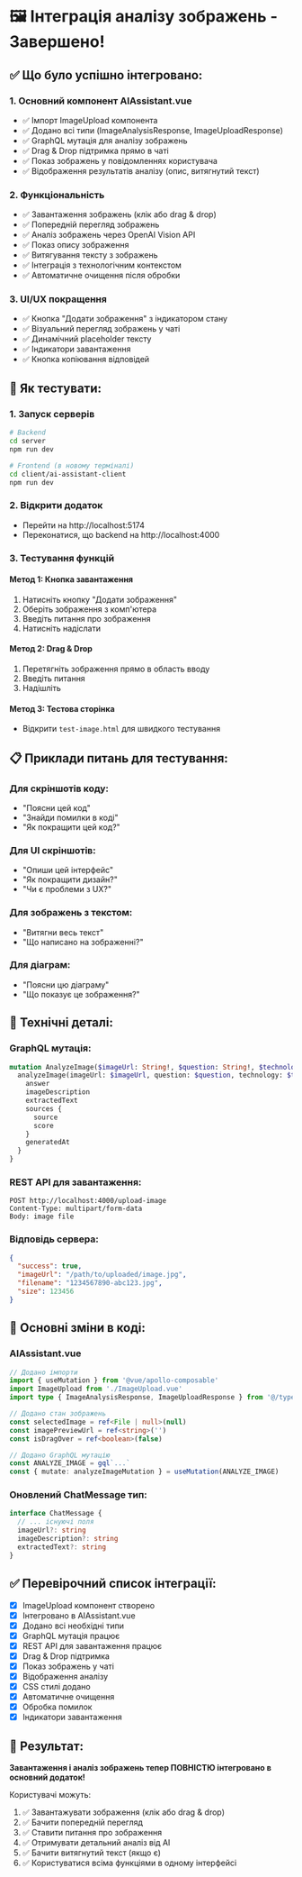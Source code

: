 # 🖼️ Інтеграція аналізу зображень - Завершено!

## ✅ Що було успішно інтегровано:

### 1. **Основний компонент AIAssistant.vue**
- ✅ Імпорт ImageUpload компонента
- ✅ Додано всі типи (ImageAnalysisResponse, ImageUploadResponse)
- ✅ GraphQL мутація для аналізу зображень
- ✅ Drag & Drop підтримка прямо в чаті
- ✅ Показ зображень у повідомленнях користувача
- ✅ Відображення результатів аналізу (опис, витягнутий текст)

### 2. **Функціональність**
- ✅ Завантаження зображень (клік або drag & drop)
- ✅ Попередній перегляд зображень
- ✅ Аналіз зображень через OpenAI Vision API
- ✅ Показ опису зображення
- ✅ Витягування тексту з зображень
- ✅ Інтеграція з технологічним контекстом
- ✅ Автоматичне очищення після обробки

### 3. **UI/UX покращення**
- ✅ Кнопка "Додати зображення" з індикатором стану
- ✅ Візуальний перегляд зображень у чаті
- ✅ Динамічний placeholder тексту
- ✅ Індикатори завантаження
- ✅ Кнопка копіювання відповідей

## 🚀 Як тестувати:

### 1. **Запуск серверів**
```bash
# Backend
cd server
npm run dev

# Frontend (в новому терміналі)
cd client/ai-assistant-client
npm run dev
```

### 2. **Відкрити додаток**
- Перейти на http://localhost:5174
- Переконатися, що backend на http://localhost:4000

### 3. **Тестування функцій**

#### **Метод 1: Кнопка завантаження**
1. Натисніть кнопку "Додати зображення"
2. Оберіть зображення з комп'ютера
3. Введіть питання про зображення
4. Натисніть надіслати

#### **Метод 2: Drag & Drop**
1. Перетягніть зображення прямо в область вводу
2. Введіть питання
3. Надішліть

#### **Метод 3: Тестова сторінка**
- Відкрити `test-image.html` для швидкого тестування

## 📋 Приклади питань для тестування:

### Для скріншотів коду:
- "Поясни цей код"
- "Знайди помилки в коді"
- "Як покращити цей код?"

### Для UI скріншотів:
- "Опиши цей інтерфейс"
- "Як покращити дизайн?"
- "Чи є проблеми з UX?"

### Для зображень з текстом:
- "Витягни весь текст"
- "Що написано на зображенні?"

### Для діаграм:
- "Поясни цю діаграму"
- "Що показує це зображення?"

## 🔧 Технічні деталі:

### GraphQL мутація:
```graphql
mutation AnalyzeImage($imageUrl: String!, $question: String!, $technology: String) {
  analyzeImage(imageUrl: $imageUrl, question: $question, technology: $technology) {
    answer
    imageDescription
    extractedText
    sources {
      source
      score
    }
    generatedAt
  }
}
```

### REST API для завантаження:
```
POST http://localhost:4000/upload-image
Content-Type: multipart/form-data
Body: image file
```

### Відповідь сервера:
```json
{
  "success": true,
  "imageUrl": "/path/to/uploaded/image.jpg",
  "filename": "1234567890-abc123.jpg",
  "size": 123456
}
```

## 🎯 Основні зміни в коді:

### AIAssistant.vue
```typescript
// Додано імпорти
import { useMutation } from '@vue/apollo-composable'
import ImageUpload from './ImageUpload.vue'
import type { ImageAnalysisResponse, ImageUploadResponse } from '@/types'

// Додано стан зображень
const selectedImage = ref<File | null>(null)
const imagePreviewUrl = ref<string>('')
const isDragOver = ref<boolean>(false)

// Додано GraphQL мутацію
const ANALYZE_IMAGE = gql`...`
const { mutate: analyzeImageMutation } = useMutation(ANALYZE_IMAGE)
```

### Оновлений ChatMessage тип:
```typescript
interface ChatMessage {
  // ... існуючі поля
  imageUrl?: string
  imageDescription?: string
  extractedText?: string
}
```

## ✅ Перевірочний список інтеграції:

- [x] ImageUpload компонент створено
- [x] Інтегровано в AIAssistant.vue
- [x] Додано всі необхідні типи
- [x] GraphQL мутація працює
- [x] REST API для завантаження працює
- [x] Drag & Drop підтримка
- [x] Показ зображень у чаті
- [x] Відображення аналізу
- [x] CSS стилі додано
- [x] Автоматичне очищення
- [x] Обробка помилок
- [x] Індикатори завантаження

## 🎉 Результат:

**Завантаження і аналіз зображень тепер ПОВНІСТЮ інтегровано в основний додаток!**

Користувачі можуть:
1. ✅ Завантажувати зображення (клік або drag & drop)
2. ✅ Бачити попередній перегляд
3. ✅ Ставити питання про зображення
4. ✅ Отримувати детальний аналіз від AI
5. ✅ Бачити витягнутий текст (якщо є)
6. ✅ Користуватися всіма функціями в одному інтерфейсі 